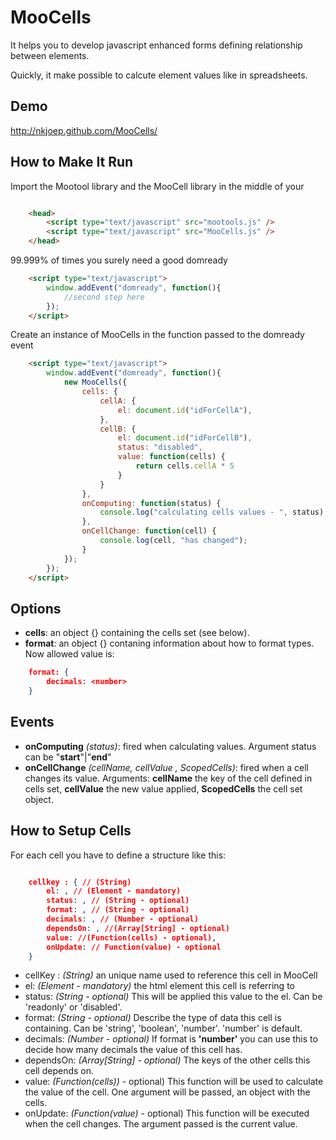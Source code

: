 MooCells
========

It helps you to develop javascript enhanced forms defining relationship between elements.

Quickly, it make possible to calcute element values like in spreadsheets.


Demo
----

http://nkjoep.github.com/MooCells/


How to Make It Run
---------------

Import the Mootool library and the MooCell library in the middle of your <head>

```html

	<head>
		<script type="text/javascript" src="mootools.js" />
		<script type="text/javascript" src="MooCells.js" />
	</head>
```



99.999% of times you surely need a good domready

```html
	<script type="text/javascript">
		window.addEvent("domready", function(){
			//second step here						
		});
	</script>
```


Create an instance of MooCells in the function passed to the domready event

```html
	<script type="text/javascript">
		window.addEvent("domready", function(){
			new MooCells({
				cells: {
					cellA: {
						el: document.id("idForCellA"),
					},
					cellB: {
						el: document.id("idForCellB"),
						status: "disabled",
						value: function(cells) {
							return cells.cellA * 5
						}
					}
				},
				onComputing: function(status) {
					console.log("calculating cells values - ", status);
				},
				onCellChange: function(cell) {
					console.log(cell, "has changed");
				}
			});
		});
	</script>
```

Options
-------

 * <b>cells</b>: an object {} containing the cells set (see below).
 * <b>format</b>: an object {} contaning information about how to format types. Now allowed value is:

```json
	format: {
		decimals: <number>
	}
```

Events
------
 * <b>onComputing</b> <i>(status)</i>: fired when calculating values. Argument status can be "<b>start</b>"|"<b>end</b>"
 * <b>onCellChange</b> <i>(cellName, cellValue , ScopedCells)</i>: fired when a cell changes its value. Arguments: <b>cellName</b> the key of the cell defined in cells set, <b>cellValue</b> the new value applied, <b>ScopedCells</b> the cell set object.

How to Setup Cells
------------------

For each cell you have to define a structure like this:

```json

	cellkey : { // (String)
		el: , // (Element - mandatory)
		status: , // (String - optional)
		format: , // (String - optional)
		decimals: , // (Number - optional)
		dependsOn: , //(Array[String] - optional)
		value: //(Function(cells) - optional),
		onUpdate: // Function(value) - optional
	}
```


* cellKey : <i>(String)</i> an unique name used to reference this cell in MooCell
* el: <i>(Element - mandatory)</i> the html element this cell is referring to
* status: <i>(String - optional)</i> This will be applied this value to the el. Can be 'readonly' or 'disabled'.
* format: <i>(String - optional)</i> Describe the type of data this cell is containing. Can be 'string', 'boolean', 'number'. 'number' is default.
* decimals: <i>(Number - optional)</i> If format is <b>'number'</b> you can use this to decide how many decimals the value of this cell has.
* dependsOn: <i>(Array[String] - optional)</i> The keys of the other cells this cell depends on.
* value: <i>(Function(cells))</i> - optional) This function will be used to calculate the value of the cell. One argument will be passed, an object with the cells.
* onUpdate: <i>(Function(value)</i> - optional) This function will be executed when the cell changes. The argument passed is the current value.